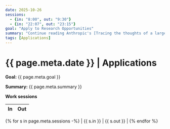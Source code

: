 ```yaml
---
date: 2025-10-26
sessions:
  - {in: "8:00", out: "9:30"}
  - {in: "22:07", out: "23:15"}
goal: "Apply to Research Opportunities"
summary: "Continue reading Anthropic's [Tracing the thoughts of a large language model](https://www.anthropic.com/research/tracing-thoughts-language-model)"
tags: [Applications]
---
```


# {{ page.meta.date }} | Applications

**Goal:** {{ page.meta.goal }}

**Summary:** {{ page.meta.summary }}

**Work sessions**

| In   | Out  |
|------|------|
{% for s in page.meta.sessions -%}
| {{ s.in }} | {{ s.out }} |
{% endfor %}